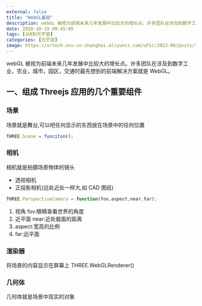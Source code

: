 ```yaml
---
external: false
title: "WebGL基础"
description: webGL 被视为前端未来几年发展中比较大的增长点。许多团队在涉及到数字工业，农业，城市，园区，交通时最先想到的前端解决方案就是 WebGL。
date: 2020-10-19 00:45:05
tags: [从0到元宇宙]
categories: [元宇宙]
image: https://xrtech.oss-cn-shanghai.aliyuncs.com/uPic/2023-06/posts/shu-zi-xing-qiu-webgl-ji-chu.jpeg
---
```


webGL 被视为前端未来几年发展中比较大的增长点。许多团队在涉及到数字工业，农业，城市，园区，交通时最先想到的前端解决方案就是 WebGL。

## 一、组成 Threejs 应用的几个重要组件

### 场景

场景就是舞台,可以吧任何显示的东西放在场景中的任何位置

```javascript
THREE.Scene = funciton();
```

### 相机

相机就是拍摄场景物体的镜头

- 透视相机
- 正投影相机(远处近处一样大,如 CAD 图纸)

```javascript
THREE.PerspectiveCamera = function(fov,aspect,near,far);
```

1. 视角 fov:眼睛查看世界的角度
2. 近平面 near:近处裁面的距离
3. aspect:宽高的比例
4. far:远平面

### 渲染器

将场景的内容显示在屏幕上 THREE.WebGLRenderer()

### 几何体

几何体就是场景中现实的对象

